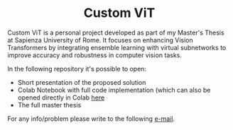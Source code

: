 <p>
  <h1 align="center">Custom ViT</h1>
</p>
Custom ViT is a personal project developed as part of my Master's Thesis at Sapienza University of Rome. It focuses on enhancing Vision Transformers by integrating ensemble learning with virtual subnetworks to improve accuracy and robustness in computer vision tasks.

In the following repository it's possible to open:  

* Short presentation of the proposed solution
* Colab Notebook with full code implementation (which can also be opened directly in Colab [here](https://colab.research.google.com/drive/1J1AHSbuTBBZyGG7Bkl5K3LQp1jVXUvga?usp=sharing)
* The full master thesis

For any info/problem please write to the following [e-mail](aferrante99@gmail.com).
